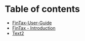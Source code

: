 # Table of contents

* [FinTax-User-Guide](README.md)
* [FinTax - Introduction](<README (1).md>)
* [Text2](Text2.md)
